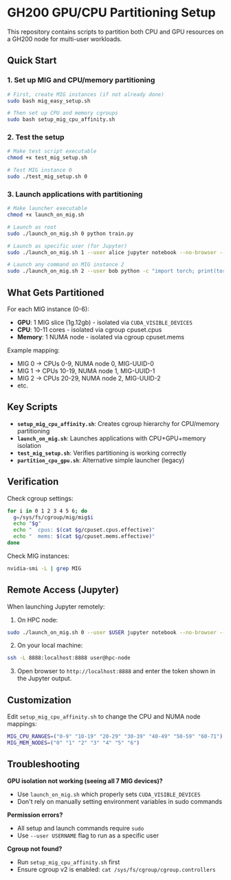 # GH200 GPU/CPU Partitioning Setup

This repository contains scripts to partition both CPU and GPU resources on a GH200 node for multi-user workloads.

## Quick Start

### 1. Set up MIG and CPU/memory partitioning

```bash
# First, create MIG instances (if not already done)
sudo bash mig_easy_setup.sh

# Then set up CPU and memory cgroups
sudo bash setup_mig_cpu_affinity.sh
```

### 2. Test the setup

```bash
# Make test script executable
chmod +x test_mig_setup.sh

# Test MIG instance 0
sudo ./test_mig_setup.sh 0
```

### 3. Launch applications with partitioning

```bash
# Make launcher executable
chmod +x launch_on_mig.sh

# Launch as root
sudo ./launch_on_mig.sh 0 python train.py

# Launch as specific user (for Jupyter)
sudo ./launch_on_mig.sh 1 --user alice jupyter notebook --no-browser --ip=0.0.0.0

# Launch any command on MIG instance 2
sudo ./launch_on_mig.sh 2 --user bob python -c "import torch; print(torch.cuda.device_count())"
```

## What Gets Partitioned

For each MIG instance (0-6):
- **GPU**: 1 MIG slice (1g.12gb) - isolated via `CUDA_VISIBLE_DEVICES`
- **CPU**: 10-11 cores - isolated via cgroup cpuset.cpus
- **Memory**: 1 NUMA node - isolated via cgroup cpuset.mems

Example mapping:
- MIG 0 → CPUs 0-9, NUMA node 0, MIG-UUID-0
- MIG 1 → CPUs 10-19, NUMA node 1, MIG-UUID-1
- MIG 2 → CPUs 20-29, NUMA node 2, MIG-UUID-2
- etc.

## Key Scripts

- **`setup_mig_cpu_affinity.sh`**: Creates cgroup hierarchy for CPU/memory partitioning
- **`launch_on_mig.sh`**: Launches applications with CPU+GPU+memory isolation
- **`test_mig_setup.sh`**: Verifies partitioning is working correctly
- **`partition_cpu_gpu.sh`**: Alternative simple launcher (legacy)

## Verification

Check cgroup settings:
```bash
for i in 0 1 2 3 4 5 6; do
  g=/sys/fs/cgroup/mig/mig$i
  echo "$g"
  echo "  cpus: $(cat $g/cpuset.cpus.effective)"
  echo "  mems: $(cat $g/cpuset.mems.effective)"
done
```

Check MIG instances:
```bash
nvidia-smi -L | grep MIG
```

## Remote Access (Jupyter)

When launching Jupyter remotely:

1. On HPC node:
```bash
sudo ./launch_on_mig.sh 0 --user $USER jupyter notebook --no-browser --ip=0.0.0.0 --port=8888
```

2. On your local machine:
```bash
ssh -L 8888:localhost:8888 user@hpc-node
```

3. Open browser to `http://localhost:8888` and enter the token shown in the Jupyter output.

## Customization

Edit `setup_mig_cpu_affinity.sh` to change the CPU and NUMA node mappings:
```bash
MIG_CPU_RANGES=("0-9" "10-19" "20-29" "30-39" "40-49" "50-59" "60-71")
MIG_MEM_NODES=("0" "1" "2" "3" "4" "5" "6")
```

## Troubleshooting

**GPU isolation not working (seeing all 7 MIG devices)?**
- Use `launch_on_mig.sh` which properly sets `CUDA_VISIBLE_DEVICES`
- Don't rely on manually setting environment variables in sudo commands

**Permission errors?**
- All setup and launch commands require `sudo`
- Use `--user USERNAME` flag to run as a specific user

**Cgroup not found?**
- Run `setup_mig_cpu_affinity.sh` first
- Ensure cgroup v2 is enabled: `cat /sys/fs/cgroup/cgroup.controllers`
